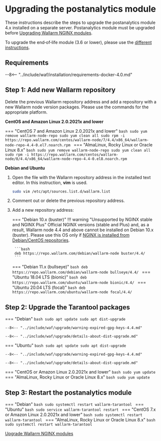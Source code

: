 [docs-module-update]:   nginx-modules.md
[img-wl-console-users]:             ../images/check-users.png 
[img-create-wallarm-node]:      ../images/user-guides/nodes/create-cloud-node.png

#   Upgrading the postanalytics module

These instructions describe the steps to upgrade the postanalytics module 4.x installed on a separate server. Postanalytics module must be upgraded before [Upgrading Wallarm NGINX modules][docs-module-update].

To upgrade the end‑of‑life module (3.6 or lower), please use the [different instructions](older-versions/separate-postanalytics.md).

## Requirements

--8<-- "../include/waf/installation/requirements-docker-4.0.md"

## Step 1: Add new Wallarm repository

Delete the previous Wallarm repository address and add a repository with a new Wallarm node version packages. Please use the commands for the appropriate platform.

**CentOS and Amazon Linux 2.0.2021x and lower**

=== "CentOS 7 and Amazon Linux 2.0.2021x and lower"
    ```bash
    sudo yum remove wallarm-node-repo
    sudo yum clean all
    sudo rpm -i https://repo.wallarm.com/centos/wallarm-node/7/4.4/x86_64/wallarm-node-repo-4.4-0.el7.noarch.rpm
    ```
=== "AlmaLinux, Rocky Linux or Oracle Linux 8.x"
    ```bash
    sudo yum remove wallarm-node-repo
    sudo yum clean all
    sudo rpm -i https://repo.wallarm.com/centos/wallarm-node/8/4.4/x86_64/wallarm-node-repo-4.4-0.el8.noarch.rpm
    ```

**Debian and Ubuntu**

1. Open the file with the Wallarm repository address in the installed text editor. In this instruction, **vim** is used.

    ```bash
    sudo vim /etc/apt/sources.list.d/wallarm.list
    ```
2. Comment out or delete the previous repository address.
3. Add a new repository address:

    === "Debian 10.x (buster)"
        !!! warning "Unsupported by NGINX stable and NGINX Plus"
            Official NGINX versions (stable and Plus) and, as a result, Wallarm node 4.4 and above cannot be installed on Debian 10.x (buster). Please use this OS only if [NGINX is installed from Debian/CentOS repositories](../installation/nginx/dynamic-module-from-distr.md).

        ```bash
        deb https://repo.wallarm.com/debian/wallarm-node buster/4.4/
        ```
    === "Debian 11.x (bullseye)"
        ```bash
        deb https://repo.wallarm.com/debian/wallarm-node bullseye/4.4/
        ```
    === "Ubuntu 18.04 LTS (bionic)"
        ```bash
        deb https://repo.wallarm.com/ubuntu/wallarm-node bionic/4.4/
        ```
    === "Ubuntu 20.04 LTS (focal)"
        ```bash
        deb https://repo.wallarm.com/ubuntu/wallarm-node focal/4.4/
        ```

## Step 2: Upgrade the Tarantool packages

=== "Debian"
    ```bash
    sudo apt update
    sudo apt dist-upgrade
    ```

    --8<-- "../include/waf/upgrade/warning-expired-gpg-keys-4.4.md"

    --8<-- "../include/waf/upgrade/details-about-dist-upgrade.md"
=== "Ubuntu"
    ```bash
    sudo apt update
    sudo apt dist-upgrade
    ```

    --8<-- "../include/waf/upgrade/warning-expired-gpg-keys-4.4.md"

    --8<-- "../include/waf/upgrade/details-about-dist-upgrade.md"
=== "CentOS or Amazon Linux 2.0.2021x and lower"
    ```bash
    sudo yum update
    ```
=== "AlmaLinux, Rocky Linux or Oracle Linux 8.x"
    ```bash
    sudo yum update
    ```

## Step 3: Restart the postanalytics module

=== "Debian"
    ```bash
    sudo systemctl restart wallarm-tarantool
    ```
=== "Ubuntu"
    ```bash
    sudo service wallarm-tarantool restart
    ```
=== "CentOS 7.x or Amazon Linux 2.0.2021x and lower"
    ```bash
    sudo systemctl restart wallarm-tarantool
    ```
=== "AlmaLinux, Rocky Linux or Oracle Linux 8.x"
    ```bash
    sudo systemctl restart wallarm-tarantool
    ```

[Upgrade Wallarm NGINX modules][docs-module-update]
